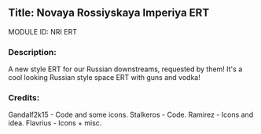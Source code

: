 ## Title: Novaya Rossiyskaya Imperiya ERT

MODULE ID: NRI ERT

### Description:

A new style ERT for our Russian downstreams, requested by them! It's a cool looking Russian style space ERT with guns and vodka!

### Credits:
Gandalf2k15 - Code and some icons.
Stalkeros - Code.
Ramirez - Icons and idea.
Flavrius - Icons + misc.
